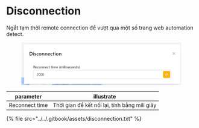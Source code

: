 # Disconnection

Ngắt tạm thời remote connection để vượt qua một số trang web automation detect.

<figure><img src="../../.gitbook/assets/image (3) (1) (1) (1) (1) (1) (1) (1) (1) (1) (1) (1) (1) (1) (1).png" alt=""><figcaption></figcaption></figure>

| parameter      | illustrate                                    |
| -------------- | --------------------------------------------- |
| Reconnect time | Thời gian để kết nối lại, tính bằng mili giây |

{% file src="../../.gitbook/assets/disconnection.txt" %}
